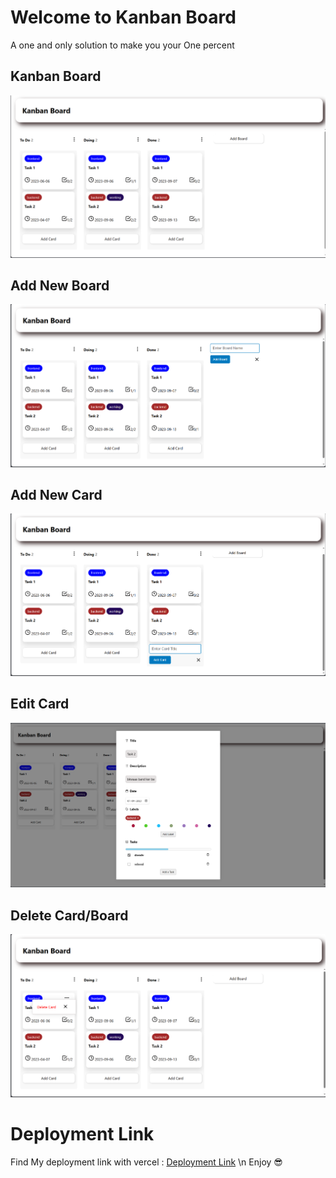 # Welcome to Kanban Board
A one and only solution to make you your One percent 

## Kanban Board
![Preview](https://github.com/PKan06/Kanban/blob/main/gallery/Kanban%20Board.png?raw=true)
## Add New Board
![Preview](https://github.com/PKan06/Kanban/blob/main/gallery/Add%20New%20Board.png?raw=true)
## Add New Card
![Preview](https://github.com/PKan06/Kanban/blob/main/gallery/Add%20New%20Card.png?raw=true)
## Edit Card
![Preview](https://github.com/PKan06/Kanban/blob/main/gallery/Edit%20Card%20Details.png?raw=true)
## Delete Card/Board
![Preview](https://github.com/PKan06/Kanban/blob/main/gallery/Delete%20Card.png?raw=true)

# Deployment Link
Find My deployment link with vercel : [Deployment Link](https://kanban-board-six-rho.vercel.app/)
\n Enjoy 😎